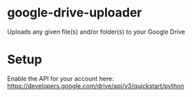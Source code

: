 # google-drive-uploader
Uploads any given file(s) and/or folder(s) to your Google Drive

# Setup
Enable the API for your account here:
https://developers.google.com/drive/api/v3/quickstart/python